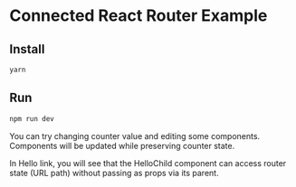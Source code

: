 # Connected React Router Example

## Install
```bash
yarn
```

## Run
```bash
npm run dev
```

You can try changing counter value and editing some components. Components will be updated while preserving counter state.

In Hello link, you will see that the HelloChild component can access router state (URL path) without passing as props via its parent.
